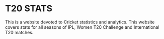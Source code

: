 # T20 STATS
This is a website devoted to Cricket statistics and analytics. This website covers stats for all seasons of IPL, Women T20 Challenge and International T20 matches.
